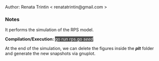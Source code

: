 <p> Author: Renata Trintin &lt renatatrintin@gmail.com &gt </p>
<h3> Notes </h3>
<p> It performs the simulation of the RPS model.</p>
<p> <strong>Compilation/Execution:</strong> <span style="background-color: #505050; color: #FFFFFF">go run rps.go <i>seed</i></span> </p>

<p> At the end of the simulation, we can delete the figures inside the <strong><i>plt</i></strong> folder and generate the new snapshots via gnuplot.</p>
